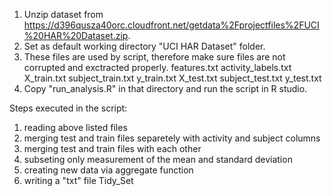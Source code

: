 1. Unzip dataset from https://d396qusza40orc.cloudfront.net/getdata%2Fprojectfiles%2FUCI%20HAR%20Dataset.zip.
2. Set as default working directory "UCI HAR Dataset" folder.
3. These files are used by script, therefore make sure files are not corrupted and exctracted properly.
    features.txt
    activity_labels.txt
    X_train.txt
    subject_train.txt
    y_train.txt
    X_test.txt
    subject_test.txt
    y_test.txt
4. Copy "run_analysis.R" in that directory and run the script in R studio.

Steps executed in the script:
1. reading above listed files
2. merging test and train files separetely with activity and subject columns
3. merging test and train files with each other
4. subseting only measurement of the mean and standard deviation
5. creating new data via aggregate function
6. writing a "txt" file Tidy_Set
